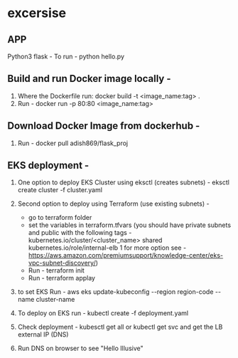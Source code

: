 # excersise

APP
---
Python3 flask -
To run - python hello.py

Build and run Docker image locally - 
---------------------------------
1. Where the Dockerfile run: docker build -t <image_name:tag> .
2. Run - docker run -p 80:80 <image_name:tag>

Download Docker Image from dockerhub -
-------------------------------------
1. Run - docker pull adish869/flask_proj

EKS deployment - 
--------------
1. One option to deploy EKS Cluster using eksctl (creates subnets) -
eksctl create cluster -f cluster.yaml

2. Second option to deploy using Terraform (use existing subnets) - 
    - go to terraform folder 
    - set the variables in terraform.tfvars (you should have private subnets and public with the following tags - 
    kubernetes.io/cluster/<cluster_name> shared
    kubernetes.io/role/internal-elb 1
    for more option see - https://aws.amazon.com/premiumsupport/knowledge-center/eks-vpc-subnet-discovery/)
    - Run - terraform init
    - Run - terraform applay

3. to set EKS Run -  aws eks update-kubeconfig --region region-code --name cluster-name
4. To deploy on EKS run -  kubectl create -f deployment.yaml
5. Check deployment - kubesctl get all or kubectl get svc and get the LB external IP (DNS)
6. Run DNS on browser to see "Hello Illusive"
